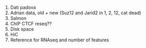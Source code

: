 1) Dati padova
2) Adrian data, old + new (Suz12 and Jarid2 in 1, 2, 12, cat dead)
3) Salmon
4) ChIP CTCF reseq??
5) Disk space
6) HiC
8) Reference for RNAseq and number of features
